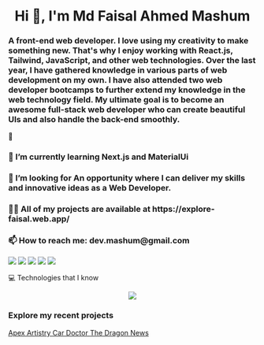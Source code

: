 <h1 align="center">Hi 👋, I'm Md Faisal Ahmed Mashum</h1>
<h3>A front-end web developer. I love using my creativity to make something new. That's why I enjoy working with React.js, Tailwind, JavaScript, and other web technologies. Over the last year, I have gathered knowledge in various parts of web development on my own. I have also attended two web developer bootcamps to further extend my knowledge in the web technology field. My ultimate goal is to become an awesome full-stack web developer who can create beautiful UIs and also handle the back-end smoothly.</h3> 🚀

<h3>🌱 I’m currently learning Next.js and MaterialUi</h3>

<h3>🤝 I’m looking for An opportunity where I can deliver my skills and innovative ideas as a Web Developer.</h3>

<h3>👨‍💻 All of my projects are available at https://explore-faisal.web.app/</h3>

<h3>📫 How to reach me: dev.mashum@gmail.com</h3>

![](http://github-profile-summary-cards.vercel.app/api/cards/profile-details?username=devmashum&theme=default)
![](http://github-profile-summary-cards.vercel.app/api/cards/repos-per-language?username=devmashum&theme=default)
![](http://github-profile-summary-cards.vercel.app/api/cards/most-commit-language?username=devmashum&theme=default)
![](http://github-profile-summary-cards.vercel.app/api/cards/stats?username=devmashum&theme=default)
![](http://github-profile-summary-cards.vercel.app/api/cards/productive-time?username=devmashum&theme=default&utcOffset=8)

💻 Technologies that I know

<p align="center">
  <a href="https://skillicons.dev">
    <img src="https://skillicons.dev/icons?i=html,css,js,react,firebase,mongodb,wordpress" />
  </a>
</p>

<h3>Explore my recent projects </h3>
<a href="https://apexartistry-47b43.web.app/">Apex Artistry </a>
<a href="https://car-doctor-2b00a.web.app/">Car Doctor </a>
<a href="https://the-dragon-news-alpha.vercel.app/">The Dragon News </a>
